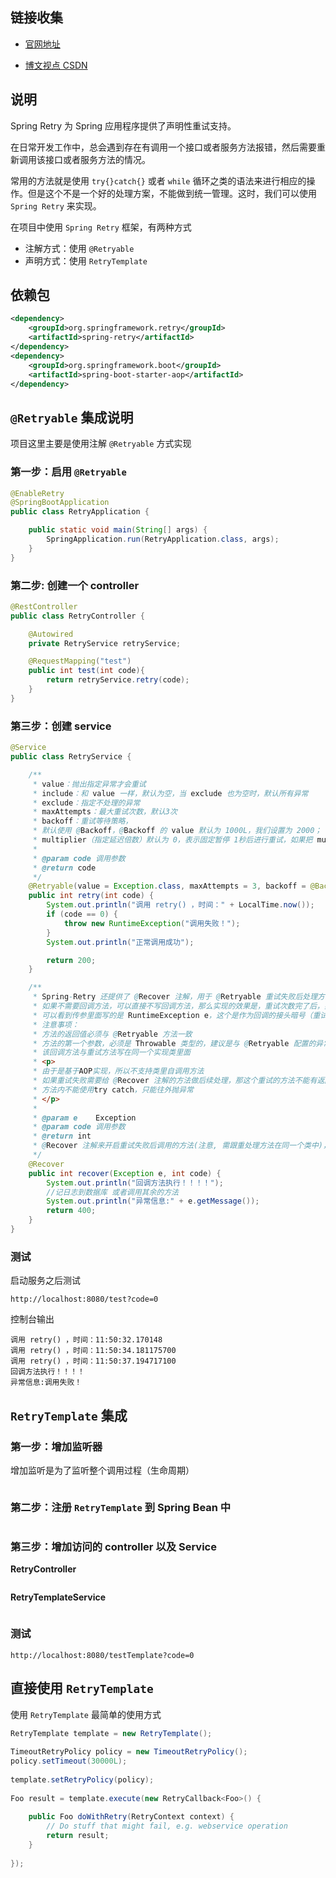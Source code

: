 
## 链接收集

- [官网地址](https://github.com/spring-projects/spring-retry)

- [博文视点 CSDN](https://blog.csdn.net/broadview2006/article/details/80129764?spm=1001.2101.3001.6650.1&utm_medium=distribute.pc_relevant.none-task-blog-2%7Edefault%7ECTRLIST%7ERate-1-80129764-blog-106751310.pc_relevant_3mothn_strategy_recovery&depth_1-utm_source=distribute.pc_relevant.none-task-blog-2%7Edefault%7ECTRLIST%7ERate-1-80129764-blog-106751310.pc_relevant_3mothn_strategy_recovery&utm_relevant_index=2)

## 说明

Spring Retry 为 Spring 应用程序提供了声明性重试支持。

在日常开发工作中，总会遇到存在有调用一个接口或者服务方法报错，然后需要重新调用该接口或者服务方法的情况。

常用的方法就是使用 `try{}catch{}` 或者 `while` 循环之类的语法来进行相应的操作。但是这个不是一个好的处理方案，不能做到统一管理。这时，我们可以使用 `Spring Retry` 来实现。

在项目中使用 `Spring Retry` 框架，有两种方式

- 注解方式：使用 `@Retryable`
- 声明方式：使用 `RetryTemplate`

## 依赖包

```xml
<dependency>
    <groupId>org.springframework.retry</groupId>
    <artifactId>spring-retry</artifactId>
</dependency>
<dependency>
    <groupId>org.springframework.boot</groupId>
    <artifactId>spring-boot-starter-aop</artifactId>
</dependency>
```

## `@Retryable` 集成说明

项目这里主要是使用注解 `@Retryable` 方式实现

### 第一步：启用 `@Retryable`

```java
@EnableRetry
@SpringBootApplication
public class RetryApplication {

    public static void main(String[] args) {
        SpringApplication.run(RetryApplication.class, args);
    }
}
```

### 第二步: 创建一个 controller

```java
@RestController
public class RetryController {

    @Autowired
    private RetryService retryService;

    @RequestMapping("test")
    public int test(int code){
        return retryService.retry(code);
    }
}
```

### 第三步：创建 service

```java
@Service
public class RetryService {

    /**
     * value：抛出指定异常才会重试
     * include：和 value 一样，默认为空，当 exclude 也为空时，默认所有异常
     * exclude：指定不处理的异常
     * maxAttempts：最大重试次数，默认3次
     * backoff：重试等待策略，
     * 默认使用 @Backoff，@Backoff 的 value 默认为 1000L，我们设置为 2000； 以毫秒为单位的延迟（默认 1000）
     * multiplier（指定延迟倍数）默认为 0，表示固定暂停 1秒后进行重试，如果把 multiplier 设置为 1.5，则第一次重试为 2秒，第二次为 3秒，第三次为4.5秒。
     *
     * @param code 调用参数
     * @return code
     */
    @Retryable(value = Exception.class, maxAttempts = 3, backoff = @Backoff(delay = 2000, multiplier = 1.5))
    public int retry(int code) {
        System.out.println("调用 retry() ，时间：" + LocalTime.now());
        if (code == 0) {
            throw new RuntimeException("调用失败！");
        }
        System.out.println("正常调用成功");

        return 200;
    }

    /**
     * Spring-Retry 还提供了 @Recover 注解，用于 @Retryable 重试失败后处理方法。
     * 如果不需要回调方法，可以直接不写回调方法，那么实现的效果是，重试次数完了后，如果还是没成功没符合业务判断，就抛出异常。
     * 可以看到传参里面写的是 RuntimeException e，这个是作为回调的接头暗号（重试次数用完了，还是失败，我们抛出这个 RuntimeException e通知触发这个回调方法）。
     * 注意事项：
     * 方法的返回值必须与 @Retryable 方法一致
     * 方法的第一个参数，必须是 Throwable 类型的，建议是与 @Retryable 配置的异常一致，其他的参数，需要哪个参数，写进去就可以了（ @Recover方 法中有的）
     * 该回调方法与重试方法写在同一个实现类里面
     * <p>
     * 由于是基于AOP实现，所以不支持类里自调用方法
     * 如果重试失败需要给 @Recover 注解的方法做后续处理，那这个重试的方法不能有返回值，只能是 void
     * 方法内不能使用try catch，只能往外抛异常
     * </p>
     *
     * @param e    Exception
     * @param code 调用参数
     * @return int
     * @Recover 注解来开启重试失败后调用的方法(注意, 需跟重处理方法在同一个类中)，此注解注释的方法参数一定要是 @Retryable 抛出的异常，否则无法识别，可以在该方法中进行日志处理。
     */
    @Recover
    public int recover(Exception e, int code) {
        System.out.println("回调方法执行！！！！");
        //记日志到数据库 或者调用其余的方法
        System.out.println("异常信息:" + e.getMessage());
        return 400;
    }
}
```

### 测试

启动服务之后测试

```http request
http://localhost:8080/test?code=0
```

控制台输出

```console
调用 retry() ，时间：11:50:32.170148
调用 retry() ，时间：11:50:34.181175700
调用 retry() ，时间：11:50:37.194717100
回调方法执行！！！！
异常信息:调用失败！
```

## `RetryTemplate` 集成

### 第一步：增加监听器

增加监听是为了监听整个调用过程（生命周期）

```java

```

### 第二步：注册 `RetryTemplate` 到 Spring Bean 中

```java

```

### 第三步：增加访问的 controller 以及 Service

**RetryController**

```java

```

**RetryTemplateService**

```java

```

### 测试

```http request
http://localhost:8080/testTemplate?code=0
```


## 直接使用 `RetryTemplate`

使用 `RetryTemplate` 最简单的使用方式

```java
RetryTemplate template = new RetryTemplate();
 
TimeoutRetryPolicy policy = new TimeoutRetryPolicy();
policy.setTimeout(30000L);
 
template.setRetryPolicy(policy);
 
Foo result = template.execute(new RetryCallback<Foo>() {
 
    public Foo doWithRetry(RetryContext context) {
        // Do stuff that might fail, e.g. webservice operation
        return result;
    }
 
});
```
